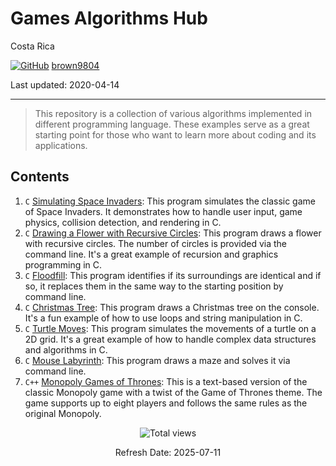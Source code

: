 # Games Algorithms Hub

Costa Rica 

[![GitHub](https://img.shields.io/badge/--181717?logo=github&logoColor=ffffff)](https://github.com/)
[brown9804](https://github.com/brown9804)

Last updated: 2020-04-14

------------------------------------------

> This repository is a collection of various algorithms implemented in different programming language. These examples serve as a great starting point for those who want to learn more about coding and its applications.

## Contents

1. `C` [Simulating Space Invaders](./1_SpaceInvaders/README.md): This program simulates the classic game of Space Invaders. It demonstrates how to handle user input, game physics, collision detection, and rendering in C.
2. `C` [Drawing a Flower with Recursive Circles](./2_CircleFlowers/README.md): This program draws a flower with recursive circles. The number of circles is provided via the command line. It's a great example of recursion and graphics programming in C.
3. `C` [Floodfill](./3_Floodfill/README.md): This program identifies if its surroundings are identical and if so, it replaces them in the same way to the starting position by command line.
4. `C` [Christmas Tree](./4_ChristmasTree/README.md): This program draws a Christmas tree on the console. It's a fun example of how to use loops and string manipulation in C.
5. `C` [Turtle Moves](./5_TurtlesMoves/README.md): This program simulates the movements of a turtle on a 2D grid. It's a great example of how to handle complex data structures and algorithms in C.
6. `C` [Mouse Labyrinth](./6_MouseLabyrinth/README.md): This program draws a maze and solves it via command line.
7. `C++` [Monopoly Games of Thrones](./7_MonopolyGOT/README.md): This is a text-based version of the classic Monopoly game with a twist of the Game of Thrones theme. The game supports up to eight players and follows the same rules as the original Monopoly.

<!-- START BADGE -->
<div align="center">
  <img src="https://img.shields.io/badge/Total%20views-1022-limegreen" alt="Total views">
  <p>Refresh Date: 2025-07-11</p>
</div>
<!-- END BADGE -->